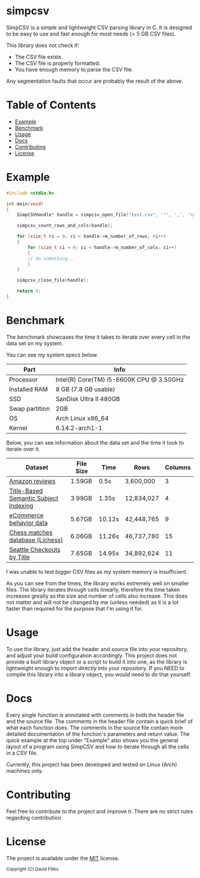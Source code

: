 # simpcsv

SimpCSV is a simple and lightweight CSV parsing library in C. It is designed to be easy to use and fast enough for most needs (< 5 GB CSV files).

This library does not check if:
- The CSV file exists.
- The CSV file is properly formatted.
- You have enough memory to parse the CSV file.

Any segmentation faults that occur are probably the result of the above.

# Table of Contents

*    [Example](#example)
*    [Benchmark](#benchmark)
*    [Usage](#usage)
*    [Docs](#docs)
*    [Contributing](#contributing)
*    [License](#license)

# Example

```c
#include <stdio.h>

int main(void)
{
    SimpCSVHandle* handle = simpcsv_open_file("test.csv", '"', ',', '\n');

    simpcsv_count_rows_and_cols(handle);

    for (size_t ri = 0; ri < handle->m_number_of_rows; ri++)
    {
        for (size_t ci = 0; ci < handle->m_number_of_cols; ci++)
        {
        // do something...
        }
    }

    simpcsv_close_file(handle);

    return 0;
}
```

# Benchmark

The benchmark showcases the time it takes to iterate over every cell in the data set on my system.

You can see my system specs below.

| Part            | Info                                      |
| --------------- | ----------------------------------------- |
| Processor       | Intel(R) Core(TM) i5-6600K CPU @ 3.50GHz  |
| Installed RAM   | 8 GB (7.8 GB usable)                      |
| SSD             | SanDisk Ultra II 480GB                    |
| Swap partition  | 2GB                                       |
| OS              | Arch Linux x86_64                         |
| Kernel          | 6.14.2-arch1-1                            |

Below, you can see information about the data set and the time it took to iterate over it.

| Dataset                                                                                                                                                                      | File Size | Time   | Rows       | Columns |
| ---------------------------------------------------------------------------------------------------------------------------------------------------------------------------- | --------- | ------ | ---------- | ------- |
| [Amazon reviews](https://www.kaggle.com/datasets/kritanjalijain/amazon-reviews?select=train.csv)                                                                             | 1.59GB    | 0.5s   | 3,600,000  | 3       |
| [Title-Based Semantic Subject Indexing](https://www.kaggle.com/datasets/hsrobo/titlebased-semantic-subject-indexing?select=pubmed.csv)                                       | 3.99GB    | 1.35s  | 12,834,027 | 4       |
| [eCommerce behavior data](https://www.kaggle.com/datasets/mkechinov/ecommerce-behavior-data-from-multi-category-store?select=2019-Oct.csv)                                   | 5.67GB    | 10.12s | 42,448,765 | 9       |
| [Chess matches database (Lichess)](https://www.kaggle.com/datasets/aharon1377/lichess-games-played-in-the-first-trimester-2020?select=lichess_db_standard_rated_2020-01.csv) | 6.06GB    | 11.26s | 46,737,780 | 15      |
| [Seattle Checkouts by Title](https://www.kaggle.com/datasets/city-of-seattle/seattle-checkouts-by-title?select=checkouts-by-title.csv)                                       | 7.65GB    | 14.95s | 34,892,624 | 11      |

I was unable to test bigger CSV files as my system memory is insufficient.

As you can see from the times, the library works extremely well on smaller files.
The library iterates through cells linearly, therefore the time taken increases greatly as the size and number of cells also increase.
This does not matter and will not be changed by me (unless needed) as it is a lot faster than required for the purpose that I'm using it for.

# Usage

To use the library, just add the header and source file into your repository, and adjust your build configuration accordingly. 
This project does not provide a built library object or a script to build it into one, as the library is lightweight enough to import directly into your repository.
If you NEED to compile this library into a library object, you would need to do that yourself.

# Docs

Every single function is annotated with comments in both the header file and the source file. The comments in the header file contain a quick brief of what each function does. The comments in the source file
contain more detailed documentation of the function's parameters and return value. The quick example at the top under "Example" also shows you the general layout of a program using SimpCSV and how to iterate through all the cells in a CSV file.

Currently, this project has been developed and tested on Linux (Arch) machines only.

# Contributing

Feel free to contribute to the project and improve it. There are no strict rules regarding contribution.

# License

The project is available under the [MIT](https://opensource.org/licenses/MIT) license.

<sub> Copyright (C) David Filiks </sub>
